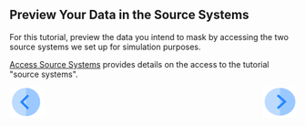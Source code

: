 ## Preview Your Data in the Source Systems

For this tutorial, preview the data you intend to mask by accessing the two source systems we set up for simulation purposes. 

[Access Source Systems](../00_Setup/00_Access_Source_Systems.md) provides details on the access to the tutorial "source systems".



[![Previous](../images/Previous.png)]( 03_01_Masking_Data_Tutorial.md)[<img align="right" width="60" height="54" src="../images/Next.png">](03_03_Masking_Login.md)
